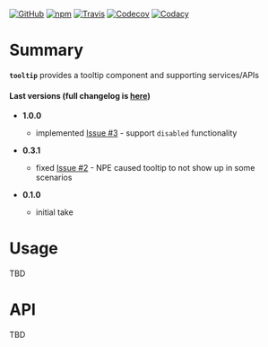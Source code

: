 [![GitHub](https://img.shields.io/github/license/gullerya/tooltip.svg)](https://github.com/gullerya/tooltip)
[![npm](https://img.shields.io/npm/v/@gullerya/tooltip.svg?label=npm%20@gullerya/tooltip)](https://www.npmjs.com/package/@gullerya/tooltip)
[![Travis](https://travis-ci.org/gullerya/tooltip.svg?branch=master)](https://travis-ci.org/gullerya/tooltip)
[![Codecov](https://img.shields.io/codecov/c/github/gullerya/tooltip/master.svg)](https://codecov.io/gh/gullerya/tooltip/branch/master)
[![Codacy](https://img.shields.io/codacy/grade/b65fedb3a16b4873b6448b9cc3f5b2ac.svg?logo=codacy)](https://www.codacy.com/app/gullerya/tooltip)

# Summary

__`tooltip`__ provides a tooltip component and supporting services/APIs

#### Last versions (full changelog is [here](https://github.com/gullerya/tooltip/blob/master/docs/changelog.md))

* __1.0.0__
  * implemented [Issue #3](https://github.com/gullerya/tooltip/issues/2) - support `disabled` functionality

* __0.3.1__
  * fixed [Issue #2](https://github.com/gullerya/tooltip/issues/2) - NPE caused tooltip to not show up in some scenarios

* __0.1.0__
  * initial take

# Usage

TBD

# API

TBD